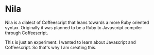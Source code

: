 Nila
====

Nila is a dialect of Coffeescript that leans towards a more Ruby oriented syntax. Originally it was planned to be
a Ruby to Javascript compiler through Coffeescript. 

This is just an experiment. I wanted to learn about Javascript and Coffeescript. So that's why I am creating this.
